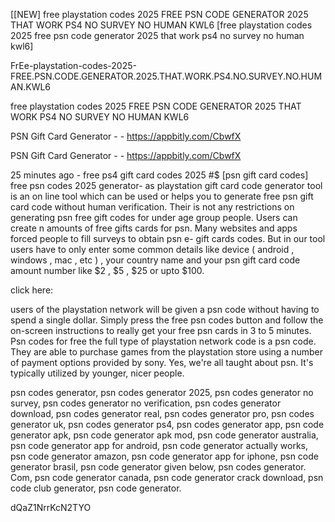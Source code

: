 [[NEW] free playstation codes 2025 FREE PSN CODE GENERATOR 2025 THAT WORK PS4 NO SURVEY NO HUMAN KWL6 [free playstation codes 2025 free psn code generator 2025 that work ps4 no survey no human kwl6]

FrEe-playstation-codes-2025-FREE.PSN.CODE.GENERATOR.2025.THAT.WORK.PS4.NO.SURVEY.NO.HUMAN.KWL6

free playstation codes 2025 FREE PSN CODE GENERATOR 2025 THAT WORK PS4 NO SURVEY NO HUMAN KWL6

PSN Gift Card Generator - - https://appbitly.com/CbwfX


PSN Gift Card Generator - - https://appbitly.com/CbwfX


25 minutes ago - free ps4 gift card codes 2025 #$ [psn gift card codes] free psn codes 2025 generator- as playstation gift card code generator tool is an on line tool which can be used or helps you to generate free psn gift card code without human verification. Their is not any restrictions on generating psn free gift codes for under age group people. Users can create n amounts of free gifts cards for psn. Many websites and apps forced people to fill surveys to obtain psn e- gift cards codes. But in our tool users have to only enter some common details like  device ( android , windows , mac , etc ) , your country name and your psn gift card code amount number like  $2 , $5 , $25 or upto $100.

click here:

users of the playstation network will be given a psn code without having to spend a single dollar. Simply press the free psn codes button and follow the on-screen instructions to really get your free psn cards in 3 to 5 minutes. Psn codes for free the full type of playstation network code is a psn code. They are able to purchase games from the playstation store using a number of payment options provided by sony. Yes, we're all taught about psn. It's typically utilized by younger, nicer people.

psn codes generator, psn codes generator 2025, psn codes generator no survey, psn codes generator no verification, psn codes generator download, psn codes generator real, psn codes generator pro, psn codes generator uk, psn codes generator ps4, psn codes generator app, psn code generator apk, psn code generator apk mod, psn code generator australia, psn code generator app for android, psn code generator actually works, psn code generator amazon, psn code generator app for iphone, psn code generator brasil, psn code generator given below, psn codes generator. Com, psn code generator canada, psn code generator crack download, psn code club generator, psn code generator.

dQaZ1NrrKcN2TYO

